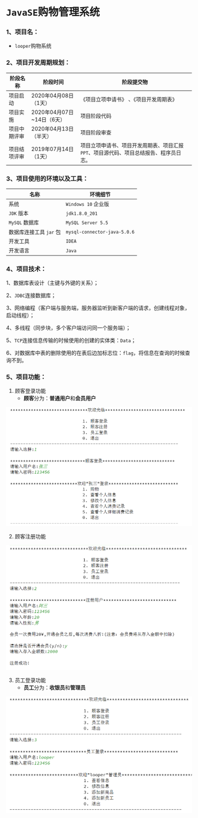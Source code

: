 # `JavaSE`购物管理系统

### 1、项目名：

* `looper`购物系统



### 2、项目开发周期规划：

| 阶段名称     | 阶段时间                     | 阶段提交物                                                   |
| ------------ | ---------------------------- | ------------------------------------------------------------ |
| 项目启动     | 2020年04月08日（1天）        | 《项目立项申请书》 、《项目开发周期表》                      |
| 项目实施     | 2020年04月07日  ~14日（6天） | 项目阶段代码                                                 |
| 项目中期评审 | 2020年04月13日（半天）       | 项目阶段审查                                                 |
| 项目结项评审 | 2019年07月14日（1天）        | 项目立项申请书、项目开发周期表、项目汇报`PPT`、项目源代码、项目总结报告、程序员日志。 |



### 3、项目使用的环境以及工具：

| 名称                    | **环境细节**                 |
| ----------------------- | ---------------------------- |
| 系统                    | `Windows 10` 企业版          |
| `JDK` 版本              | `jdk1.8.0_201`               |
| `MySQL` 数据库          | `MySQL Server 5.5`           |
| 数据库连接工具 `jar` 包 | `mysql-connector-java-5.0.6` |
| 开发工具                | `IDEA`                       |
| 开发语言                | `Java`                       |



### 4、项目技术：

1、数据库表设计（主键与外键的关系）；

2、`JDBC`连接数据库；

3、网络编程（客户端与服务端，服务器监听到新客户端的请求，创建线程对象，启动线程）；

4、多线程（同步块，多个客户端访问同一个服务端）；

5、`TCP`连接信息传输的时候使用的创建的实体类：`Data`；

6、对数据库中表的删除使用的在表后边加标志位：`flag`，将信息在查询的时候查询不到。



### 5、项目功能：

1. 顾客登录功能
   * **顾客**分为：**普通用户**和**会员用户**

![1.customerLogin](https://github.com/1004032560/JavaShoppingProject/blob/master/image/1.customerLogin.png?raw=true)



2. 顾客注册功能

![1.customerLogin](https://github.com/1004032560/JavaShoppingProject/blob/master/image/2.customerRegister.png?raw=true)



3. 员工登录功能
   * **员工**分为：**收银员**和**管理员**

![3.employeeLogin](https://github.com/1004032560/JavaShoppingProject/blob/master/image/3.employeeLogin.png?raw=true)
